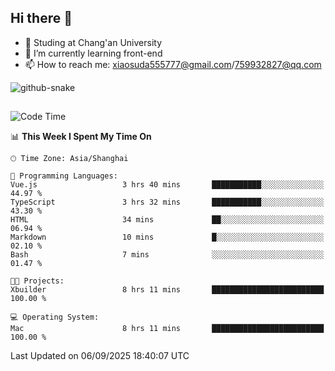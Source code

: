 ## Hi there 👋
- 🏫 Studing at Chang'an University
- 🌱 I’m currently learning front-end
- 📫 How to reach me: xiaosuda555777@gmail.com/759932827@qq.com
<!--
**Lotterng/Lotterng** is a ✨ _special_ ✨ repository because its `README.md` (this file) appears on your GitHub profile.
Here are some ideas to get you started:
- 🔭 I’m currently working on ...
- 🌱 I’m currently learning ...
- 👯 I’m looking to collaborate on ...
- 🤔 I’m looking for help with ...
- 💬 Ask me about ...
- 📫 How to reach me: ...
- 😄 Pronouns: ...
- ⚡ Fun fact: ...
-->
</div>

<!-- Snake Code Contribution Map 贪吃蛇代码贡献图 -->
  <picture>
    <source media="(prefers-color-scheme: dark)" srcset="https://cdn.jsdelivr.net/gh/sun0225SUN/sun0225SUN/profile-snake-contrib/github-contribution-grid-snake-dark.svg" />
    <source media="(prefers-color-scheme: light)" srcset="https://cdn.jsdelivr.net/gh/sun0225SUN/sun0225SUN/profile-snake-contrib/github-contribution-grid-snake.svg" />
    <img alt="github-snake" src="https://cdn.jsdelivr.net/gh/sun0225SUN/sun0225SUN/profile-snake-contrib/github-contribution-grid-snake-dark.svg" />
  </picture>

</div>

##

<!--START_SECTION:waka-->
![Code Time](http://img.shields.io/badge/Code%20Time-51%20hrs%201%20min-blue)

📊 **This Week I Spent My Time On** 

```text
🕑︎ Time Zone: Asia/Shanghai

💬 Programming Languages: 
Vue.js                   3 hrs 40 mins       ███████████░░░░░░░░░░░░░░   44.97 % 
TypeScript               3 hrs 32 mins       ███████████░░░░░░░░░░░░░░   43.30 % 
HTML                     34 mins             ██░░░░░░░░░░░░░░░░░░░░░░░   06.94 % 
Markdown                 10 mins             █░░░░░░░░░░░░░░░░░░░░░░░░   02.10 % 
Bash                     7 mins              ░░░░░░░░░░░░░░░░░░░░░░░░░   01.47 % 

🐱‍💻 Projects: 
Xbuilder                 8 hrs 11 mins       █████████████████████████   100.00 % 

💻 Operating System: 
Mac                      8 hrs 11 mins       █████████████████████████   100.00 % 
```


 Last Updated on 06/09/2025 18:40:07 UTC
<!--END_SECTION:waka-->


